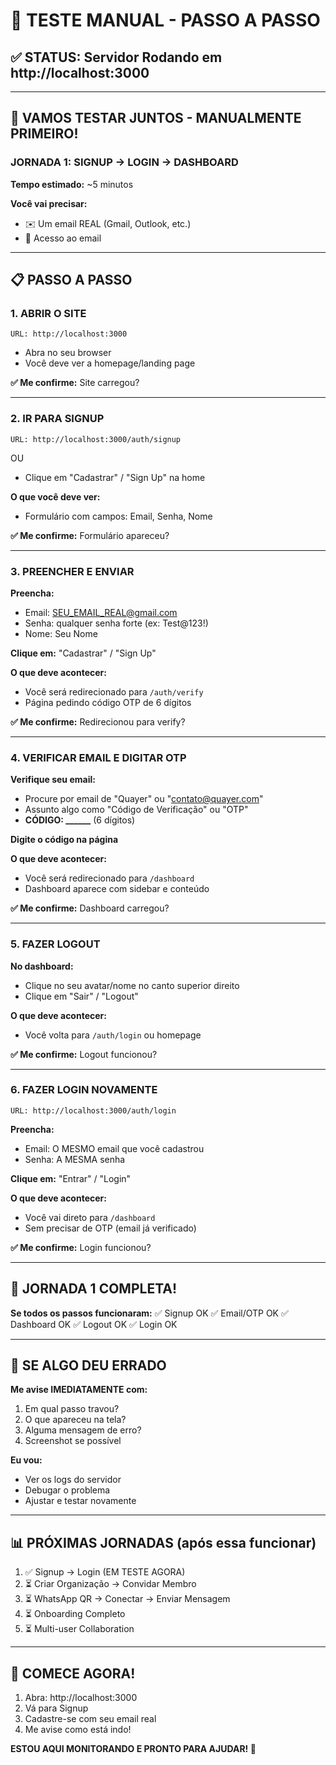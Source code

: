 # 🧪 TESTE MANUAL - PASSO A PASSO

## ✅ STATUS: Servidor Rodando em http://localhost:3000

---

## 🎯 VAMOS TESTAR JUNTOS - MANUALMENTE PRIMEIRO!

### JORNADA 1: SIGNUP → LOGIN → DASHBOARD

**Tempo estimado:** ~5 minutos

**Você vai precisar:**
- ✉️ Um email REAL (Gmail, Outlook, etc.)
- 📱 Acesso ao email

---

## 📋 PASSO A PASSO

### 1. ABRIR O SITE
```
URL: http://localhost:3000
```
- Abra no seu browser
- Você deve ver a homepage/landing page

**✅ Me confirme:** Site carregou?

---

### 2. IR PARA SIGNUP
```
URL: http://localhost:3000/auth/signup
```
OU
- Clique em "Cadastrar" / "Sign Up" na home

**O que você deve ver:**
- Formulário com campos: Email, Senha, Nome

**✅ Me confirme:** Formulário apareceu?

---

### 3. PREENCHER E ENVIAR
**Preencha:**
- Email: SEU_EMAIL_REAL@gmail.com
- Senha: qualquer senha forte (ex: Test@123!)
- Nome: Seu Nome

**Clique em:** "Cadastrar" / "Sign Up"

**O que deve acontecer:**
- Você será redirecionado para `/auth/verify`
- Página pedindo código OTP de 6 dígitos

**✅ Me confirme:** Redirecionou para verify?

---

### 4. VERIFICAR EMAIL E DIGITAR OTP
**Verifique seu email:**
- Procure por email de "Quayer" ou "contato@quayer.com"
- Assunto algo como "Código de Verificação" ou "OTP"
- **CÓDIGO: ______** (6 dígitos)

**Digite o código na página**

**O que deve acontecer:**
- Você será redirecionado para `/dashboard`
- Dashboard aparece com sidebar e conteúdo

**✅ Me confirme:** Dashboard carregou?

---

### 5. FAZER LOGOUT
**No dashboard:**
- Clique no seu avatar/nome no canto superior direito
- Clique em "Sair" / "Logout"

**O que deve acontecer:**
- Você volta para `/auth/login` ou homepage

**✅ Me confirme:** Logout funcionou?

---

### 6. FAZER LOGIN NOVAMENTE
```
URL: http://localhost:3000/auth/login
```

**Preencha:**
- Email: O MESMO email que você cadastrou
- Senha: A MESMA senha

**Clique em:** "Entrar" / "Login"

**O que deve acontecer:**
- Você vai direto para `/dashboard`
- Sem precisar de OTP (email já verificado)

**✅ Me confirme:** Login funcionou?

---

## 🎉 JORNADA 1 COMPLETA!

**Se todos os passos funcionaram:**
✅ Signup OK
✅ Email/OTP OK
✅ Dashboard OK
✅ Logout OK
✅ Login OK

---

## 🐛 SE ALGO DEU ERRADO

**Me avise IMEDIATAMENTE com:**
1. Em qual passo travou?
2. O que apareceu na tela?
3. Alguma mensagem de erro?
4. Screenshot se possível

**Eu vou:**
- Ver os logs do servidor
- Debugar o problema
- Ajustar e testar novamente

---

## 📊 PRÓXIMAS JORNADAS (após essa funcionar)

1. ✅ Signup → Login (EM TESTE AGORA)
2. ⏳ Criar Organização → Convidar Membro
3. ⏳ WhatsApp QR → Conectar → Enviar Mensagem
4. ⏳ Onboarding Completo
5. ⏳ Multi-user Collaboration

---

## 🚀 COMECE AGORA!

1. Abra: http://localhost:3000
2. Vá para Signup
3. Cadastre-se com seu email real
4. Me avise como está indo!

**ESTOU AQUI MONITORANDO E PRONTO PARA AJUDAR! 🎯**
